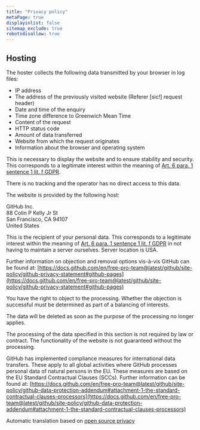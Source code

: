 ```yaml
---
title: "Privacy policy"
metaPage: true
displayinlist: false
sitemap_exclude: true
robotsdisallow: true
---
```


## Hosting

The hoster collects the following data transmitted by your browser in log files:

* IP address
* The address of the previously visited website (Referer [sic!] request header)
* Date and time of the enquiry
* Time zone difference to Greenwich Mean Time
* Content of the request
* HTTP status code
* Amount of data transferred
* Website from which the request originates
* Information about the browser and operating system

This is necessary to display the website and to ensure stability and security. This corresponds to a legitimate interest within the meaning of [Art. 6 para. 1 sentence 1 lit. f GDPR](https://gdpr-info.eu/art-6-gdpr/).

There is no tracking and the operator has no direct access to this data.

The website is provided by the following host:

GitHub Inc.<br />
88 Colin P Kelly Jr St<br />
San Francisco, CA 94107<br />
United States<br />

This is the recipient of your personal data. This corresponds to a legitimate interest within the meaning of [Art. 6 para. 1 sentence 1 lit. f GDPR](https://gdpr-info.eu/art-6-gdpr/) in not having to maintain a server ourselves. Server location is USA.

Further information on objection and removal options vis-à-vis GitHub can be found at: [https://docs.github.com/en/free-pro-team@latest/github/site-policy/github-privacy-statement#github-pages](https://docs.github.com/en/free-pro-team@latest/github/site-policy/github-privacy-statement#github-pages)

You have the right to object to the processing. Whether the objection is successful must be determined as part of a balancing of interests.

The data will be deleted as soon as the purpose of the processing no longer applies.

The processing of the data specified in this section is not required by law or contract. The functionality of the website is not guaranteed without the processing.

GitHub has implemented compliance measures for international data transfers. These apply to all global activities where GitHub processes personal data of natural persons in the EU. These measures are based on the EU Standard Contractual Clauses (SCCs). Further information can be found at: [https://docs.github.com/en/free-pro-team@latest/github/site-policy/github-data-protection-addendum#attachment-1-the-standard-contractual-clauses-processors](https://docs.github.com/en/free-pro-team@latest/github/site-policy/github-data-protection-addendum#attachment-1-the-standard-contractual-clauses-processors)

<p class="small">Automatic translation based on <a href="https://opr.vc/docs/hosting/github_pages/">open source privacy</a></p>
